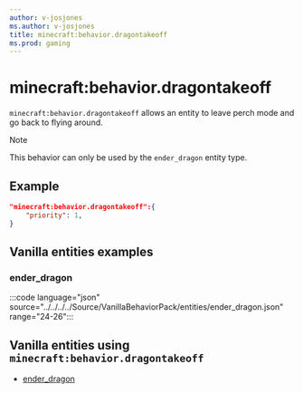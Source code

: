 ```yaml
---
author: v-josjones
ms.author: v-josjones
title: minecraft:behavior.dragontakeoff
ms.prod: gaming
---
```


# minecraft:behavior.dragontakeoff

`minecraft:behavior.dragontakeoff` allows an entity to leave perch mode and go back to flying around.

> [!NOTE]
> This behavior can only be used by the `ender_dragon` entity type.

## Example

```json
"minecraft:behavior.dragontakeoff":{
    "priority": 1,
}
```

## Vanilla entities examples

### ender_dragon

:::code language="json" source="../../../../Source/VanillaBehaviorPack/entities/ender_dragon.json" range="24-26":::

## Vanilla entities using `minecraft:behavior.dragontakeoff`

- [ender_dragon](../../../../Source/VanillaBehaviorPack_Snippets/entities/ender_dragon.md)
